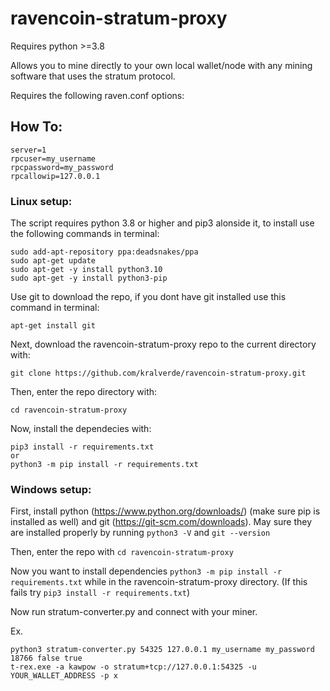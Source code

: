 # ravencoin-stratum-proxy

Requires python >=3.8

Allows you to mine directly to your own local wallet/node with any mining software that uses the stratum protocol.


Requires the following raven.conf options:



## How To:

```
server=1
rpcuser=my_username
rpcpassword=my_password
rpcallowip=127.0.0.1
```

### Linux setup:
The script requires python 3.8 or higher and pip3 alonside it, to install use the following commands in terminal:
```
sudo add-apt-repository ppa:deadsnakes/ppa
sudo apt-get update
sudo apt-get -y install python3.10
sudo apt-get -y install python3-pip
```

Use git to download the repo, if you dont have git installed use this command in terminal:
```
apt-get install git
```
Next, download the ravencoin-stratum-proxy repo to the current directory with:
```
git clone https://github.com/kralverde/ravencoin-stratum-proxy.git
```
Then, enter the repo directory with:
```
cd ravencoin-stratum-proxy
```
Now, install the dependecies with:
```
pip3 install -r requirements.txt
or
python3 -m pip install -r requirements.txt
```

### Windows setup:


First, install python (https://www.python.org/downloads/) (make sure pip is installed as well) and git (https://git-scm.com/downloads). May sure they are installed properly by running `python3 -V` and `git --version`


Then, enter the repo with `cd ravencoin-stratum-proxy`

Now you want to install dependencies  `python3 -m pip install -r requirements.txt` while in the ravencoin-stratum-proxy directory. (If this fails try `pip3 install -r requirements.txt`)

Now run stratum-converter.py and connect with your miner.

Ex.
```
python3 stratum-converter.py 54325 127.0.0.1 my_username my_password 18766 false true
t-rex.exe -a kawpow -o stratum+tcp://127.0.0.1:54325 -u YOUR_WALLET_ADDRESS -p x
```
